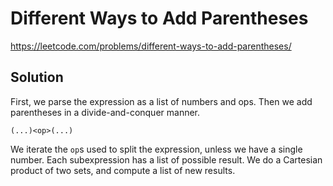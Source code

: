 # Different Ways to Add Parentheses

https://leetcode.com/problems/different-ways-to-add-parentheses/

## Solution

First, we parse the expression as a list of numbers and ops. Then we add parentheses in a divide-and-conquer manner.

```
(...)<op>(...)
```

We iterate the `op`s used to split the expression, unless we have a single number. Each subexpression has a list of
possible result. We do a Cartesian product of two sets, and compute a list of new results.
